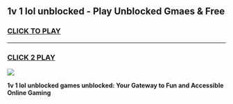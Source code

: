 
## 1v 1 lol unblocked - Play Unblocked Gmaes & Free
<h3>
<a href="https://news.freeplayer.one?title=1v_1_lol_unblocked&ref=16F">CLICK TO PLAY</a></h3>
<hr>

<h3>
<a href="https://news.freeplayer.one?title=1v_1_lol_unblocked&ref=16F">CLICK 2 PLAY</a>
  
</h3>

<a href="https://news.freeplayer.one?title=1v_1_lol_unblocked&ref=16F/"><img src="https://clearcache.store/games.png"></a>


**1v 1 lol unblocked games unblocked: Your Gateway to Fun and Accessible Online Gaming**
